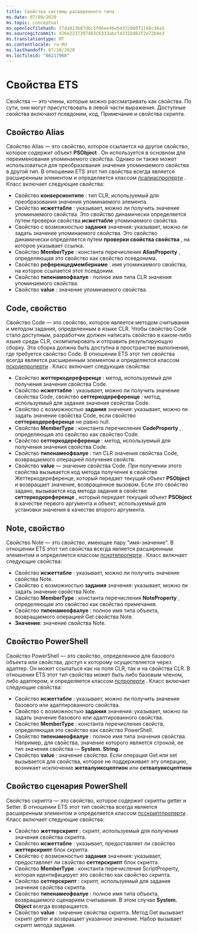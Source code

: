 ```yaml
---
title: Свойства системы расширенного типа
ms.date: 07/09/2020
ms.topic: conceptual
ms.openlocfilehash: 27da913b07dbc5f06ee46e5433208871168c36a5
ms.sourcegitcommit: d26e2237397483c6333abcf4331bd82f2e72b4e3
ms.translationtype: MT
ms.contentlocale: ru-RU
ms.lasthandoff: 07/10/2020
ms.locfileid: "86217968"
---
```

# <a name="ets-properties"></a>Свойства ETS

Свойства — это члены, которые можно рассматривать как свойства. По сути, они могут присутствовать в левой части выражения. Доступные свойства включают псевдоним, код, Примечание и свойства скрипта.

## <a name="alias-property"></a>Свойство Alias

Свойство Alias — это свойство, которое ссылается на другое свойство, которое содержит объект **PSObject** . Он используется в основном для переименования упоминаемого свойства. Однако он также может использоваться для преобразования значения упоминаемого свойства в другой тип. В отношении ETS этот тип свойства всегда является расширенным элементом и определяется классом [псалиаспроперти](/dotnet/api/system.management.automation.psaliasproperty) . Класс включает следующие свойства:

- Свойство **конверсионтипе** : тип CLR, используемый для преобразования значения упоминаемого элемента.
- Свойство **исжеттабле** : указывает, можно ли получить значение упоминаемого свойства.
  Это свойство динамически определяется путем проверки свойства **исжеттабле** упоминаемого свойства.
- Свойство с возможностью **задания** значения: указывает, можно ли задать значение упоминаемого свойства. Это свойство динамически определяется путем **проверки свойства свойства** , на которое указывает ссылка.
- Свойство **MemberType** : константа перечисления **AliasProperty** , определяющая это свойство как свойство псевдонима.
- Свойство **референцедмембернаме** : имя упоминаемого свойства, на которое ссылается этот псевдоним.
- Свойство **типенамеофвалуе** : полное имя типа CLR значения упоминаемого свойства.
- Свойство **value** : значение упоминаемого свойства.

## <a name="code-property"></a>Code, свойство

Свойство Code — это свойство, которое является методом считывания и методом задания, определенным в языке CLR. Чтобы свойство Code стало доступным, разработчик должен написать свойство в каком-либо языке среды CLR, скомпилировать и отправить результирующую сборку. Эта сборка должна быть доступна в пространстве выполнения, где требуется свойство Code. В отношении ETS этот тип свойства всегда является расширенным элементом и определяется классом [пскодепроперти](/dotnet/api/system.management.automation.pscodeproperty) . Класс включает следующие свойства:

- Свойство **жеттеркодереференце** : метод, используемый для получения значения свойства Code.
- Свойство **исжеттабле** : указывает, можно ли получить значение свойства Code, свойство **сеттеркодереференце** : метод, используемый для задания значения свойства Code.
- Свойство с возможностью **задания** значения: указывает, можно ли задать значение свойства Code, если свойство **сеттеркодереференце** не равно null.
- Свойство **MemberType** : константа перечисления **CodeProperty** , определяющая это свойство как свойство Code.
- Свойство **сеттеркодереференце** : метод, используемый для получения значения свойства Code.
- Свойство **типенамеофвалуе** : тип CLR значения свойства Code, возвращаемого операцией получения свойств.
- Свойство **value** — значение свойства Code. При получении этого свойства вызывается код метода получения в свойстве Жеттеркодереференце, который передает текущий объект **PSObject** и возвращает значение, возвращенное вызовом. Если это свойство задано, вызывается код метода задания в свойстве **сеттеркодереференце** , который передает текущий объект **PSObject** в качестве первого аргумента и объект, используемый для установки значения в качестве второго аргумента.

## <a name="note-property"></a>Note, свойство

Свойство Note — это свойство, имеющее пару "имя-значение". В отношении ETS этот тип свойства всегда является расширенным элементом и определяется классом [пснотепроперти](/dotnet/api/system.management.automation.psnoteproperty) . Класс включает следующие свойства:

- Свойство **исжеттабле** : указывает, можно ли получить значение свойства Note.
- Свойство с возможностью **задания** значения: указывает, можно ли задать значение свойства Note.
- Свойство **MemberType** : константа перечисления **NoteProperty** , определяющая это свойство как свойство примечания.
- Свойство **типенамеофвалуе** : полное имя типа объекта, возвращаемого операцией Get свойства Note.
- **Значение**: значение свойства Note.

## <a name="powershell-property"></a>Свойство PowerShell

Свойство PowerShell — это свойство, определенное для базового объекта или свойства, доступ к которому осуществляется через адаптер. Он может ссылаться как на поля CLR, так и на свойства CLR. В отношении ETS этот тип свойства может быть либо базовым членом, либо адаптером, и определяется классом [пспроперти](/dotnet/api/system.management.automation.psproperty) . Класс включает следующие свойства:

- Свойство **исжеттабле** : указывает, можно ли получить значение базового или адаптированного свойства.
- Свойство с возможностью **задания** значения: указывает, можно ли задать значение базового или адаптированного свойства.
- Свойство **MemberType** : константа перечисления свойств, определяющая это свойство как свойство PowerShell.
- Свойство **типенамеофвалуе** : полное имя типа значения свойства. Например, для свойства, значение которого является строкой, ее тип значения свойства — **System. String**.
- Свойство **value** : значение свойства. Если операция Get или set вызывается для свойства, которое не поддерживает эту операцию, возникает исключение **жетвалуиксцептион** или **сетвалуиксцептион**

## <a name="powershell-script-property"></a>Свойство сценария PowerShell

Свойство скрипта — это свойство, которое содержит скрипты getter и Setter. В отношении ETS этот тип свойства всегда является расширенным элементом и определяется классом [псскриптпроперти](/dotnet/api/system.management.automation.psscriptproperty) . Класс включает следующие свойства:

- Свойство **жеттерскрипт** : скрипт, используемый для получения значения свойства скрипта.
- Свойство **исжеттабле** : указывает, предоставляет ли свойство **жеттерскрипт** блок скрипта.
- Свойство с возможностью **задания** значения: указывает, предоставляет ли свойство **сеттерскрипт** блок скрипта.
- Свойство **MemberType** : константа перечисления ScriptProperty, которая идентифицирует это свойство как свойство скрипта.
- Свойство **сеттерскрипт** : скрипт, используемый для задания значения свойства скрипта.
- Свойство **типенамеофвалуе** : полное имя типа объекта, возвращаемого сценарием считывания. В этом случае **System. Object** всегда возвращается.
- Свойство **value** : значение свойства скрипта. Метод Get вызывает скрипт getter и возвращает указанное значение. Набор вызывает скрипт метода задания.
